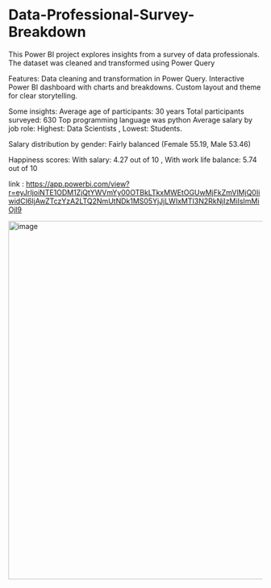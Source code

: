 # Data-Professional-Survey-Breakdown
This Power BI project explores insights from a survey of data professionals. The dataset was cleaned and transformed using Power Query

Features: 
Data cleaning and transformation in Power Query.
Interactive Power BI dashboard with charts and breakdowns.
Custom layout and theme for clear storytelling.

Some insights:
Average age of participants: 30 years
Total participants surveyed: 630
Top programming language was python
Average salary by job role: Highest: Data Scientists , Lowest: Students.

Salary distribution by gender: Fairly balanced (Female 55.19, Male 53.46)

Happiness scores: With salary: 4.27 out of 10 , With work life balance: 5.74 out of 10


link : https://app.powerbi.com/view?r=eyJrIjoiNTE1ODM1ZjQtYWVmYy00OTBkLTkxMWEtOGUwMjFkZmVlMjQ0IiwidCI6IjAwZTczYzA2LTQ2NmUtNDk1MS05YjJjLWIxMTI3N2RkNjIzMiIsImMiOjl9


<img width="1422" height="711" alt="image" src="https://github.com/user-attachments/assets/7c5f6f07-7ab4-45e2-acde-d0bef6650c29" />











